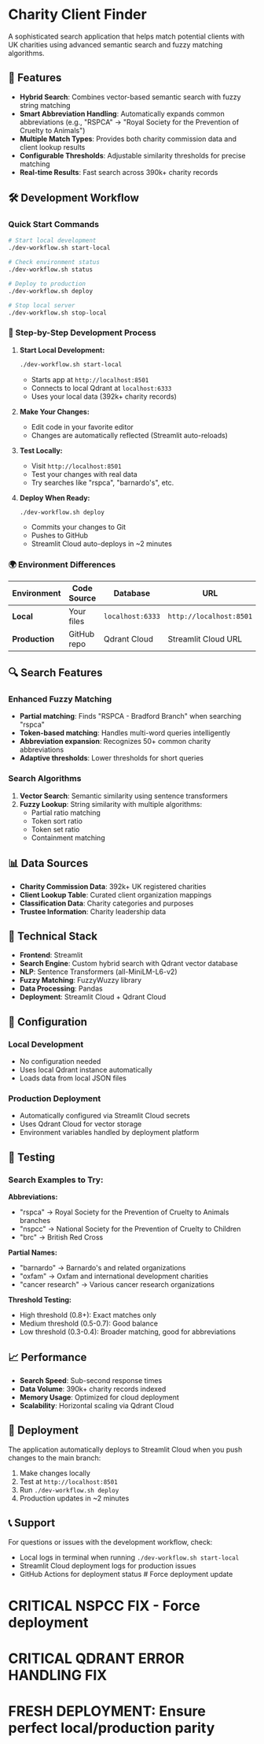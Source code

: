# Charity Client Finder

A sophisticated search application that helps match potential clients with UK charities using advanced semantic search and fuzzy matching algorithms.

## 🚀 Features

- **Hybrid Search**: Combines vector-based semantic search with fuzzy string matching
- **Smart Abbreviation Handling**: Automatically expands common abbreviations (e.g., "RSPCA" → "Royal Society for the Prevention of Cruelty to Animals")
- **Multiple Match Types**: Provides both charity commission data and client lookup results
- **Configurable Thresholds**: Adjustable similarity thresholds for precise matching
- **Real-time Results**: Fast search across 390k+ charity records

## 🛠️ Development Workflow

### Quick Start Commands

```bash
# Start local development
./dev-workflow.sh start-local

# Check environment status  
./dev-workflow.sh status

# Deploy to production
./dev-workflow.sh deploy

# Stop local server
./dev-workflow.sh stop-local
```

### 🔄 Step-by-Step Development Process

1. **Start Local Development:**
   ```bash
   ./dev-workflow.sh start-local
   ```
   - Starts app at `http://localhost:8501`
   - Connects to local Qdrant at `localhost:6333`
   - Uses your local data (392k+ charity records)

2. **Make Your Changes:**
   - Edit code in your favorite editor
   - Changes are automatically reflected (Streamlit auto-reloads)

3. **Test Locally:**
   - Visit `http://localhost:8501`
   - Test your changes with real data
   - Try searches like "rspca", "barnardo's", etc.

4. **Deploy When Ready:**
   ```bash
   ./dev-workflow.sh deploy
   ```
   - Commits your changes to Git
   - Pushes to GitHub
   - Streamlit Cloud auto-deploys in ~2 minutes

### 🌍 Environment Differences

| Environment | Code Source | Database | URL |
|------------|-------------|----------|-----|
| **Local** | Your files | `localhost:6333` | `http://localhost:8501` |
| **Production** | GitHub repo | Qdrant Cloud | Streamlit Cloud URL |

## 🔍 Search Features

### Enhanced Fuzzy Matching
- **Partial matching**: Finds "RSPCA - Bradford Branch" when searching "rspca"
- **Token-based matching**: Handles multi-word queries intelligently  
- **Abbreviation expansion**: Recognizes 50+ common charity abbreviations
- **Adaptive thresholds**: Lower thresholds for short queries

### Search Algorithms
1. **Vector Search**: Semantic similarity using sentence transformers
2. **Fuzzy Lookup**: String similarity with multiple algorithms:
   - Partial ratio matching
   - Token sort ratio
   - Token set ratio  
   - Containment matching

## 📊 Data Sources

- **Charity Commission Data**: 392k+ UK registered charities
- **Client Lookup Table**: Curated client organization mappings
- **Classification Data**: Charity categories and purposes
- **Trustee Information**: Charity leadership data

## 🔧 Technical Stack

- **Frontend**: Streamlit
- **Search Engine**: Custom hybrid search with Qdrant vector database
- **NLP**: Sentence Transformers (all-MiniLM-L6-v2)
- **Fuzzy Matching**: FuzzyWuzzy library
- **Data Processing**: Pandas
- **Deployment**: Streamlit Cloud + Qdrant Cloud

## 📝 Configuration

### Local Development
- No configuration needed
- Uses local Qdrant instance automatically
- Loads data from local JSON files

### Production Deployment  
- Automatically configured via Streamlit Cloud secrets
- Uses Qdrant Cloud for vector storage
- Environment variables handled by deployment platform

## 🧪 Testing

### Search Examples to Try:

**Abbreviations:**
- "rspca" → Royal Society for the Prevention of Cruelty to Animals branches
- "nspcc" → National Society for the Prevention of Cruelty to Children  
- "brc" → British Red Cross

**Partial Names:**
- "barnardo" → Barnardo's and related organizations
- "oxfam" → Oxfam and international development charities
- "cancer research" → Various cancer research organizations

**Threshold Testing:**
- High threshold (0.8+): Exact matches only
- Medium threshold (0.5-0.7): Good balance
- Low threshold (0.3-0.4): Broader matching, good for abbreviations

## 📈 Performance

- **Search Speed**: Sub-second response times
- **Data Volume**: 390k+ charity records indexed
- **Memory Usage**: Optimized for cloud deployment
- **Scalability**: Horizontal scaling via Qdrant Cloud

## 🚀 Deployment

The application automatically deploys to Streamlit Cloud when you push changes to the main branch:

1. Make changes locally
2. Test at `http://localhost:8501`  
3. Run `./dev-workflow.sh deploy`
4. Production updates in ~2 minutes

## 📞 Support

For questions or issues with the development workflow, check:
- Local logs in terminal when running `./dev-workflow.sh start-local`
- Streamlit Cloud deployment logs for production issues
- GitHub Actions for deployment status # Force deployment update
# CRITICAL NSPCC FIX - Force deployment
# CRITICAL QDRANT ERROR HANDLING FIX
# FRESH DEPLOYMENT: Ensure perfect local/production parity
